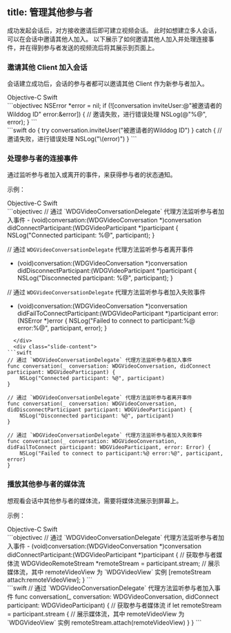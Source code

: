 ﻿
title: 管理其他参与者
---

成功发起会话后，对方接收邀请后即可建立视频会话。
此时如想建立多人会话，可以在会话中邀请其他人加入。
以下展示了如何邀请其他人加入并处理连接事件，并在得到参与者发送的视频流后将其展示到页面上。

### 邀请其他 Client 加入会话

会话建立成功后，会话的参与者都可以邀请其他 Client 作为新参与者加入。

<div class="slide">
  <div class='slide-title'>
    <span class="slide-tab tab-current">Objective-C</span>
    <span class="slide-tab">Swift</span>
  </div>
  <div class="slide-content slide-content-show">
```objectivec
NSError *error = nil;
if (![conversation inviteUser:@"被邀请者的Wilddog ID" error:&error]) {
    // 邀请失败，进行错误处理
    NSLog(@"%@", error);
}
```
  </div>
  <div class="slide-content">
```swift
do {
    try conversation.inviteUser("被邀请者的Wilddog ID")
} catch {
    // 邀请失败，进行错误处理
    NSLog("\(error)")
}
```
  </div>
</div>

### 处理参与者的连接事件

通过监听参与者加入或离开的事件，来获得参与者的状态通知。

示例：

<div class="slide">
  <div class='slide-title'>
    <span class="slide-tab tab-current">Objective-C</span>
    <span class="slide-tab">Swift</span>
  </div>
  <div class="slide-content slide-content-show">
```objectivec
// 通过 `WDGVideoConversationDelegate` 代理方法监听参与者加入事件
- (void)conversation:(WDGVideoConversation *)conversation didConnectParticipant:(WDGVideoParticipant *)participant
{
    NSLog("Connected participant: %@", participant);
}

// 通过 `WDGVideoConversationDelegate` 代理方法监听参与者离开事件
- (void)conversation:(WDGVideoConversation *)conversation didDisconnectParticipant:(WDGVideoParticipant *)participant
{
    NSLog("Disconnected participant: %@", participant);
}

// 通过 `WDGVideoConversationDelegate` 代理方法监听参与者加入失败事件
- (void)conversation:(WDGVideoConversation *)conversation didFailToConnectParticipant:(WDGVideoParticipant *)participant error:(NSError *)error
{
    NSLog("Failed to connect to participant:%@ error:%@", participant, error);
}

```
  </div>
  <div class="slide-content">
```swift
// 通过 `WDGVideoConversationDelegate` 代理方法监听参与者加入事件
func conversation(_ conversation: WDGVideoConversation, didConnect participant: WDGVideoParticipant) {
    NSLog("Connected participant: %@", participant)
}

// 通过 `WDGVideoConversationDelegate` 代理方法监听参与者离开事件
func conversation(_ conversation: WDGVideoConversation, didDisconnectParticipant participant: WDGVideoParticipant) {
    NSLog("Disconnected participant: %@", participant)
}

// 通过 `WDGVideoConversationDelegate` 代理方法监听参与者加入失败事件
func conversation(_ conversation: WDGVideoConversation, didFailToConnect participant: WDGVideoParticipant, error: Error) {
    NSLog("Failed to connect to participant:%@ error:%@", participant, error)
}
```
  </div>
</div>

### 播放其他参与者的媒体流

想观看会话中其他参与者的媒体流，需要将媒体流展示到屏幕上。

示例：

<div class="slide">
  <div class='slide-title'>
    <span class="slide-tab tab-current">Objective-C</span>
    <span class="slide-tab">Swift</span>
  </div>
  <div class="slide-content slide-content-show">
```objectivec
// 通过 `WDGVideoConversationDelegate` 代理方法监听参与者加入事件
- (void)conversation:(WDGVideoConversation *)conversation didConnectParticipant:(WDGVideoParticipant *)participant
{
    // 获取参与者媒体流
    WDGVideoRemoteStream *remoteStream = participant.stream;
    // 展示媒体流，其中 remoteVideoView 为 `WDGVideoView` 实例
    [remoteStream attach:remoteVideoView];
}
```
  </div>
  <div class="slide-content">
```swift
// 通过 `WDGVideoConversationDelegate` 代理方法监听参与者加入事件
func conversation(_ conversation: WDGVideoConversation, didConnect participant: WDGVideoParticipant) {
    // 获取参与者媒体流
    if let remoteStream = participant.stream {
        // 展示媒体流，其中 remoteVideoView 为 `WDGVideoView` 实例
        remoteStream.attach(remoteVideoView)
    }
}
```
  </div>
</div>

